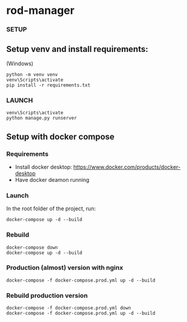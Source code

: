 # rod-manager
### SETUP 
## Setup venv and install requirements:
(Windows)
```
python -m venv venv
venv\Scripts\activate
pip install -r requirements.txt
```

### LAUNCH
```
venv\Scripts\activate
python manage.py runserver
```

## Setup with docker compose
### Requirements
- Install docker desktop: https://www.docker.com/products/docker-desktop
- Have docker deamon running

### Launch
In the root folder of the project, run:
```shell
docker-compose up -d --build 
```

### Rebuild
```shell
docker-compose down
docker-compose up -d --build 
```

### Production (almost) version with nginx

```shell
docker-compose -f docker-compose.prod.yml up -d --build  
```

### Rebuild production version
```shell
docker-compose -f docker-compose.prod.yml down
docker-compose -f docker-compose.prod.yml up -d --build  
```

